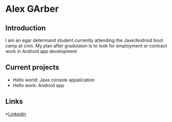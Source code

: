 # Alex GArber

## Introduction

I am an egar determand student currently attending the Jave/Android boot camp at cnm.
 My plan after gradutaion is to look for employment or contract work in Android app development 
 
## Current projects 

* Hello world: Java console appalication
* Hello work: Android app

## Links

*[Linkedin]({https://www.linkedin.com/in/alex-garber-a009281b4/})